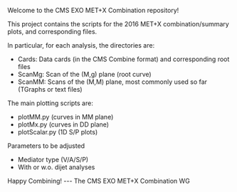 Welcome to the CMS EXO MET+X Combination repository!

This project contains the scripts for the 2016 MET+X combination/summary plots, and corresponding files.

In particular, for each analysis, the directories are:
- Cards: Data cards (in the CMS Combine format) and corresponding root files 
- ScanMg: Scan of the (M,g) plane (root curve)
- ScanMM: Scans of the (M,M) plane, most commonly used so far (TGraphs or text files)

The main plotting scripts are:
- plotMM.py (curves in MM plane)
- plotMx.py (curves in DD plane)
- plotScalar.py (1D S/P plots)

Parameters to be adjusted
- Mediator type (V/A/S/P)
- With or w.o. dijet analyses

Happy Combining!
 --- The CMS EXO MET+X Combination WG